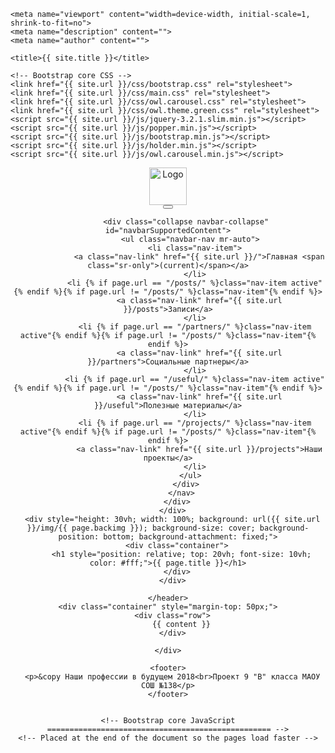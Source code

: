 <!DOCTYPE html>
<html lang="en"><head><meta http-equiv="Content-Type" content="text/html; charset=UTF-8">
    
    <meta name="viewport" content="width=device-width, initial-scale=1, shrink-to-fit=no">
    <meta name="description" content="">
    <meta name="author" content="">

    <title>{{ site.title }}</title>

    <!-- Bootstrap core CSS -->
    <link href="{{ site.url }}/css/bootstrap.css" rel="stylesheet">
    <link href="{{ site.url }}/css/main.css" rel="stylesheet">
    <link href="{{ site.url }}/css/owl.carousel.css" rel="stylesheet">
    <link href="{{ site.url }}/css/owl.theme.green.css" rel="stylesheet">
    <script src="{{ site.url }}/js/jquery-3.2.1.slim.min.js"></script>
    <script src="{{ site.url }}/js/popper.min.js"></script>
    <script src="{{ site.url }}/js/bootstrap.min.js"></script>
    <script src="{{ site.url }}/js/holder.min.js"></script>
    <script src="{{ site.url }}/js/owl.carousel.min.js"></script>

</head>
  <body >
    <!--<nav class="navbar navbar-small navbar-expand-lg navbar-light bg-light" style="width: 100vw;">
      <ul class="navbar-nav" style="float: left">
        <li class="nav-item">
          <a class="nav-link" href="#">Home</a>
        </li>
        <li class="nav-item">
          <a class="nav-link" href="#">Link</a>
        </li>
        <li class="nav-item">
          <a class="nav-link" href="#">Link</a>
        </li>
        <li class="nav-item">
          <a class="nav-link" href="#">Link</a>
        </li>
      </ul>
      <ul class="navbar-nav" style="position: absolute; right: 20px;">
        <li class="nav-item">
          <a class="nav-link" href="#">Home</a>
        </li>
        <li class="nav-item">
          <a class="nav-link" href="#">Link</a>
        </li>
        <li class="nav-item">
          <a class="nav-link" href="#">Link</a>
        </li>
        <li class="nav-item">
          <a class="nav-link" href="#">Link</a>
        </li>
      </ul>
    </nav>-->
    <header>
      <div class="row header-content">
        <div class="col-md-2 logo">
          <img src="{{ site.url }}/img/logo.png" alt="Logo" style="height: 60px;">
        </div>
        <div class="col-md">
          <nav class="navbar navbar-expand-lg navbar-light">
            <button class="navbar-toggler" type="button" data-toggle="collapse" data-target="#navbarSupportedContent" aria-controls="navbarSupportedContent" aria-expanded="false" aria-label="Toggle navigation">
              <span class="navbar-toggler-icon"></span>
            </button>

            <div class="collapse navbar-collapse" id="navbarSupportedContent">
              <ul class="navbar-nav mr-auto">
                <li class="nav-item">
                  <a class="nav-link" href="{{ site.url }}/">Главная <span class="sr-only">(current)</span></a>
                </li>
                <li {% if page.url == "/posts/" %}class="nav-item active"{% endif %}{% if page.url != "/posts/" %}class="nav-item"{% endif %}>
                  <a class="nav-link" href="{{ site.url }}/posts">Записи</a>
                </li>
                <li {% if page.url == "/partners/" %}class="nav-item active"{% endif %}{% if page.url != "/posts/" %}class="nav-item"{% endif %}>
                  <a class="nav-link" href="{{ site.url }}/partners">Социальные партнеры</a>
                </li>
                <li {% if page.url == "/useful/" %}class="nav-item active"{% endif %}{% if page.url != "/posts/" %}class="nav-item"{% endif %}>
                  <a class="nav-link" href="{{ site.url }}/useful">Полезные материалы</a>
                </li>
                <li {% if page.url == "/projects/" %}class="nav-item active"{% endif %}{% if page.url != "/posts/" %}class="nav-item"{% endif %}>
                  <a class="nav-link" href="{{ site.url }}/projects">Наши проекты</a>
                </li>
              </ul>
            </div>
          </nav>
        </div>
      </div>
      <div style="height: 30vh; width: 100%; background: url({{ site.url }}/img/{{ page.backimg }}); background-size: cover; background-position: bottom; background-attachment: fixed;">
        <div class="container">
          <h1 style="position: relative; top: 20vh; font-size: 10vh; color: #fff;">{{ page.title }}</h1>
        </div>
      </div>
      
    </header>
    <div class="container" style="margin-top: 50px;">
      <div class="row">
          {{ content }}
      </div>
      
    </div>

    <footer>
      <p>&copy Наши профессии в будущем 2018<br>Проект 9 "В" класса МАОУ СОШ №138</p>
    </footer>


    <!-- Bootstrap core JavaScript
    ================================================== -->
    <!-- Placed at the end of the document so the pages load faster -->
    
  </body>
</html>